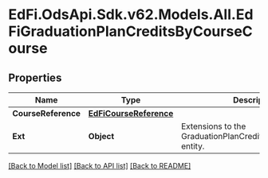 # EdFi.OdsApi.Sdk.v62.Models.All.EdFiGraduationPlanCreditsByCourseCourse

## Properties

Name | Type | Description | Notes
------------ | ------------- | ------------- | -------------
**CourseReference** | [**EdFiCourseReference**](EdFiCourseReference.md) |  | 
**Ext** | **Object** | Extensions to the GraduationPlanCreditsByCourseCourse entity. | [optional] 

[[Back to Model list]](../../README.md#documentation-for-models) [[Back to API list]](../../README.md#documentation-for-api-endpoints) [[Back to README]](../../README.md)

